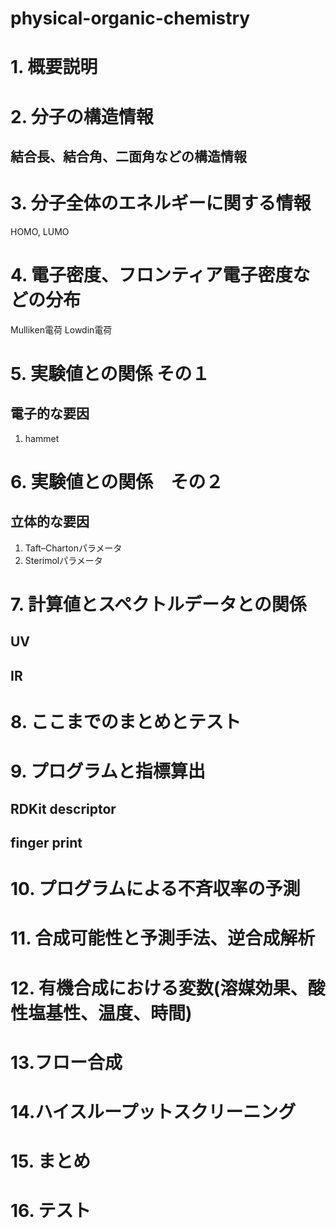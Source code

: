 # physical-organic-chemistry

# 1. 概要説明

# 2. 分子の構造情報
## 結合長、結合角、二面角などの構造情報

# 3. 分子全体のエネルギーに関する情報
HOMO, LUMO

# 4. 電子密度、フロンティア電子密度などの分布
Mulliken電荷
Lowdin電荷

# 5.  実験値との関係 その１
## 電子的な要因
1. hammet

# 6.  実験値との関係　その２
## 立体的な要因
1. Taft–Chartonパラメータ
2. Sterimolパラメータ

# 7. 計算値とスペクトルデータとの関係
## UV

## IR


# 8. ここまでのまとめとテスト


# 9. プログラムと指標算出
## RDKit descriptor

## finger print

# 10. プログラムによる不斉収率の予測


# 11. 合成可能性と予測手法、逆合成解析


# 12. 有機合成における変数(溶媒効果、酸性塩基性、温度、時間)


# 13.フロー合成


# 14.ハイスループットスクリーニング


# 15. まとめ


# 16. テスト

